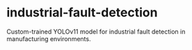 # industrial-fault-detection
Custom-trained YOLOv11 model for industrial fault detection in manufacturing environments.
